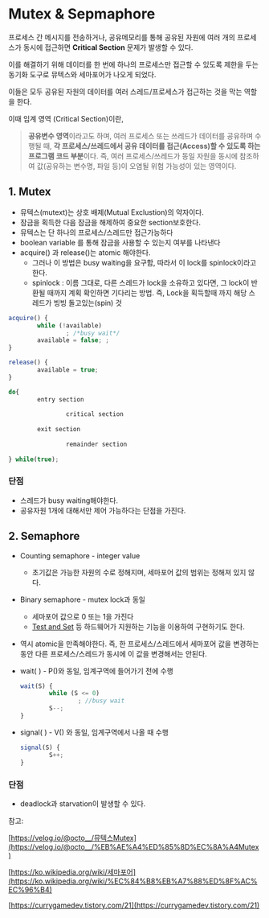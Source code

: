 # Mutex & Sepmaphore
프로세스 간 메시지를 전송하거나, 공유메모리를 통해 공유된 자원에 여러 개의 프로세스가 동시에 접근하면 **Critical Section** 문제가 발생할 수 있다.

이를 해결하기 위해 데이터를 한 번에 하나의 프로세스만 접근할 수 있도록 제한을 두는 동기화 도구로 뮤텍스와 세마포어가 나오게 되었다.

이들은 모두 공유된 자원의 데이터를 여러 스레드/프로세스가 접근하는 것을 막는 역할을 한다.

이때 임계 영역 (Critical Section)이란,

> **공유변수 영역**이라고도 하며, 여러 프로세스 또는 쓰레드가 데이터를 공유하며 수행될 때,
**각 프로세스/쓰레드에서 공유 데이터를 접근(Access)할 수 있도록 하는 프로그램 코드 부분**이다.
즉, 여러 프로세스/쓰레드가 동일 자원을 동시에 참조하여 값(공유하는 변수명, 파일 등)이 오염될 위험 가능성이 있는 영역이다.
> 

## 1. Mutex

- 뮤텍스(mutext)는 상호 배제(Mutual Exclustion)의 약자이다.
- 잠금을 획득한 다음 잠금을 해제하여 중요한 section보호한다.
- 뮤텍스는 단 하나의 프로세스/스레드만 접근가능하다
- boolean variable 를 통해 잠금을 사용할 수 있는지 여부를 나타낸다
- acquire() 과 release()는 atomic 해야한다.
    - 그러나 이 방법은 busy waiting을 요구함, 따라서 이 lock를 spinlock이라고 한다.
    - spinlock : 이름 그대로, 다른 스레드가 lock을 소유하고 있다면, 그 lock이 반환될 때까지 계획 확인하면 기다리는 방법. 즉, Lock을 획득할때 까지 해당 스레드가 빙빙 돌고있는(spin) 것

```jsx
acquire() {
		while (!available)
				; /*busy wait*/
		available = false; ;
}

release() {
		available = true;
}

do{
		entry section
		
				critical section
				
		exit section
		
				remainder section
				
} while(true);
```

### 단점

- 스레드가 busy waiting해야한다.
- 공유자원 1개에 대해서만 제어 가능하다는 단점을 가진다.

## 2. Semaphore

- Counting semaphore - integer value
    - 초기값은 가능한 자원의 수로 정해지며, 세마포어 값의 범위는 정해져 있지 않다.
- Binary semaphore  - mutex lock과 동일
    - 세마포어 값으로 0 또는 1을 가진다
    - [Test and Set](https://ko.wikipedia.org/wiki/Test_and_Set) 등 하드웨어가 지원하는 기능을 이용하여 구현하기도 한다.
- 역시 atomic을 만족해야한다. 즉, 한 프로세스/스레드에서 세마포어 값을 변경하는 동안 다른 프로세스/스레드가 동시에 이 값을 변경해서는 안된다.
- wait( ) - P()와 동일, 임계구역에 들어가기 전에 수행
    
    ```jsx
    wait(S) {
    		while (S <= 0)
    				; //busy wait
    		S--;
    }
    ```
    
- signal( ) - V() 와 동일, 임계구역에서 나올 때 수행
    
    ```jsx
    signal(S) {
    		S++;
    }
    ```
    

### 단점

- deadlock과 starvation이 발생할 수 있다.

참고:

[https://velog.io/@octo__/뮤텍스Mutex](https://velog.io/@octo__/%EB%AE%A4%ED%85%8D%EC%8A%A4Mutex)

[https://ko.wikipedia.org/wiki/세마포어](https://ko.wikipedia.org/wiki/%EC%84%B8%EB%A7%88%ED%8F%AC%EC%96%B4)

[https://currygamedev.tistory.com/21](https://currygamedev.tistory.com/21)
